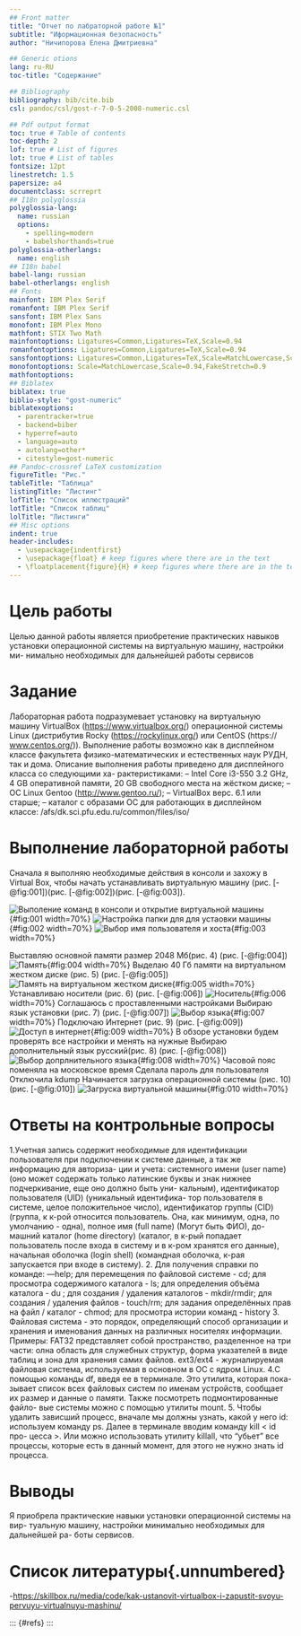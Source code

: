 ```yaml
---
## Front matter
title: "Отчет по лабраторной работе №1"
subtitle: "Иформационная безопасность"
author: "Ничипорова Елена Дмитриевна"

## Generic otions
lang: ru-RU
toc-title: "Содержание"

## Bibliography
bibliography: bib/cite.bib
csl: pandoc/csl/gost-r-7-0-5-2008-numeric.csl

## Pdf output format
toc: true # Table of contents
toc-depth: 2
lof: true # List of figures
lot: true # List of tables
fontsize: 12pt
linestretch: 1.5
papersize: a4
documentclass: scrreprt
## I18n polyglossia
polyglossia-lang:
  name: russian
  options:
	- spelling=modern
	- babelshorthands=true
polyglossia-otherlangs:
  name: english
## I18n babel
babel-lang: russian
babel-otherlangs: english
## Fonts
mainfont: IBM Plex Serif
romanfont: IBM Plex Serif
sansfont: IBM Plex Sans
monofont: IBM Plex Mono
mathfont: STIX Two Math
mainfontoptions: Ligatures=Common,Ligatures=TeX,Scale=0.94
romanfontoptions: Ligatures=Common,Ligatures=TeX,Scale=0.94
sansfontoptions: Ligatures=Common,Ligatures=TeX,Scale=MatchLowercase,Scale=0.94
monofontoptions: Scale=MatchLowercase,Scale=0.94,FakeStretch=0.9
mathfontoptions:
## Biblatex
biblatex: true
biblio-style: "gost-numeric"
biblatexoptions:
  - parentracker=true
  - backend=biber
  - hyperref=auto
  - language=auto
  - autolang=other*
  - citestyle=gost-numeric
## Pandoc-crossref LaTeX customization
figureTitle: "Рис."
tableTitle: "Таблица"
listingTitle: "Листинг"
lofTitle: "Список иллюстраций"
lotTitle: "Список таблиц"
lolTitle: "Листинги"
## Misc options
indent: true
header-includes:
  - \usepackage{indentfirst}
  - \usepackage{float} # keep figures where there are in the text
  - \floatplacement{figure}{H} # keep figures where there are in the text
---
```


# Цель работы

Целью данной работы является приобретение практических навыков
установки операционной системы на виртуальную машину, настройки ми-
нимально необходимых для дальнейшей работы сервисов

# Задание

Лабораторная работа подразумевает установку на виртуальную машину
VirtualBox (https://www.virtualbox.org/) операционной системы Linux
(дистрибутив Rocky (https://rockylinux.org/) или CentOS (https://
www.centos.org/)).
Выполнение работы возможно как в дисплейном классе факультета
физико-математических и естественных наук РУДН, так и дома. Описание
выполнения работы приведено для дисплейного класса со следующими ха-
рактеристиками:
– Intel Core i3-550 3.2 GHz, 4 GB оперативной памяти, 20 GB свободного
места на жёстком диске;
– ОС Linux Gentoo (http://www.gentoo.ru/);
– VirtualBox верс. 6.1 или старше;
– каталог с образами ОС для работающих в дисплейном классе:
/afs/dk.sci.pfu.edu.ru/common/files/iso/


# Выполнение лабораторной работы

Сначала я выполняю необходимые действия в консоли и захожу в Virtual Box, чтобы начать устанавливать виртуальную машину (рис. [-@fig:001])(рис. [-@fig:002])(рис. [-@fig:003]).

![Выполение команд в консоли и открытие виртуальной машины](image/1.jpg){#fig:001 width=70%}
![Настройка папки для для устаовки машины](image/2.jpg){#fig:002 width=70%}
![Выбор имя пользователя и хоста](image/3.jpg){#fig:003 width=70%}

Выставляю основной памяти размер 2048 Мб(рис. 4) (рис. [-@fig:004])
![Память](image/4.jpg){#fig:004 width=70%}
Выделаю 40 Гб памяти на виртуальном жестком диске (рис. 5) (рис. [-@fig:005])
![Память на виртуальном жестком диске](image/5.jpg){#fig:005 width=70%}
Устанавливаю носители (рис. 6) (рис. [-@fig:006])
![Носитель](image/6.jpg){#fig:006 width=70%}
Соглашаюсь с проставленными настройками 
Выбираю язык установки (рис. 7) (рис. [-@fig:007])
![Выбор языка](image/7.jpg){#fig:007 width=70%}
Подключаю Интернет (рис. 9) (рис. [-@fig:009])
![Доступ в интернет](image/.jpg){#fig:009 width=70%}
В обзоре установки будем проверять все настройки и менять на нужные
Выбираю дополнительный язык русский(рис. 8) (рис. [-@fig:008])
![Выбор допрлнительного языка](image/8.jpg){#fig:008 width=70%}
Часовой пояс поменяла на московское время
Сделала пароль для пользователя
Отключила kdump
Начинается загрузка операционной системы (рис. 10) (рис. [-@fig:010])
![Загруска виртуальной машины](image/10.jpg){#fig:010 width=70%}


# Ответы на контрольные вопросы
1.Учетная запись содержит необходимые для идентификации пользователя
при подключении к системе данные, а так же информацию для авториза-
ции и учета: системного имени (user name) (оно может содержать только
латинские буквы и знак нижнее подчеркивание, еще оно должно быть уни-
кальным), идентификатор пользователя (UID) (уникальный идентифика-
тор пользователя в системе, целое положительное число), идентификатор
группы (CID) (группа, к к-рой относится пользователь. Она, как минимум,
одна, по умолчанию - одна), полное имя (full name) (Могут быть ФИО), до-
машний каталог (home directory) (каталог, в к-рый попадает пользователь
после входа в систему и в к-ром хранятся его данные), начальная оболочка
(login shell) (командная оболочка, к-рая запускается при входе в систему).
2. Для получения справки по команде: —help; для перемещения по файловой
системе - cd; для просмотра содержимого каталога - ls; для определения
объёма каталога - du ; для создания / удаления каталогов - mkdir/rmdir; для
создания / удаления файлов - touch/rm; для задания определённых прав на
файл / каталог - chmod; для просмотра истории команд - history
3. Файловая система - это порядок, определяющий способ организации и
хранения и именования данных на различных носителях информации.
Примеры: FAT32 представляет собой пространство, разделенное на три
части: олна область для служебных структур, форма указателей в виде
таблиц и зона для хранения самих файлов. ext3/ext4 - журналируемая
файловая система, используемая в основном в ОС с ядром Linux.
4.С помощью команды df, введя ее в терминале. Это утилита, которая пока-
зывает список всех файловых систем по именам устройств, сообщает их
размер и данные о памяти. Также посмотреть подмонтированные файло-
вые системы можно с помощью утилиты mount.
5. Чтобы удалить зависший процесс, вначале мы должны узнать, какой у него
id: используем команду ps. Далее в терминале вводим команду kill < id про-
цесса >. Или можно использовать утилиту killall, что “убьет” все процессы,
которые есть в данный момент, для этого не нужно знать id процесса.


# Выводы

Я приобрела практические навыки установки операционной системы на вир-
туальную машину, настройки минимально необходимых для дальнейшей ра-
боты сервисов.

# Список литературы{.unnumbered}
-https://skillbox.ru/media/code/kak-ustanovit-virtualbox-i-zapustit-svoyu-pervuyu-virtualnuyu-mashinu/

::: {#refs}
:::
